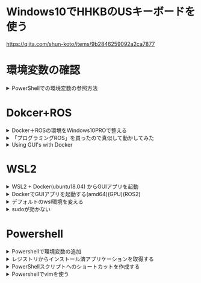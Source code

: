 # Windows10でHHKBのUSキーボードを使う
https://qiita.com/shun-koto/items/9b2846259092a2ca7877

# 環境変数の確認

<details><summary>PowerShellでの環境変数の参照方法</summary>
 
[PowerShellでの環境変数の参照方法](https://www.fenet.jp/infla/column/engineer/powershell%E3%81%A7%E3%81%AE%E7%92%B0%E5%A2%83%E5%A4%89%E6%95%B0%E3%81%AE%E6%89%B1%E3%81%84%E6%96%B9%E3%81%A8%E3%81%AF%EF%BC%9F%E5%8F%82%E7%85%A7%E3%83%BB%E5%A4%89%E6%9B%B4%E3%81%99%E3%82%8B%E6%96%B9/)

```bash
$ENV:Path.Split(";")
C:\Windows\system32
C:\Windows
...
```

</details>

# Dokcer+ROS

<details><summary>Docker＋ROSの環境をWindows10PROで整える</summary>
 
https://qiita.com/t_kumazawa/items/aa541758be558673e76b
 
</details>

<details><summary>「プログラミングROS」を買ったので真似して動かしてみた</summary>
 
https://qiita.com/t_kumazawa/items/cb0e28284ca74e73b036

</details>

<details><summary>Using GUI's with Docker</summary>
 
http://wiki.ros.org/docker/Tutorials/GUI

</details>

# WSL2

<details><summary>WSL2 + Docker(ubuntu18.04) からGUIアプリを起動</summary>

 参考：[WSL2 + Docker(ubuntu18.04) からGUIアプリを起動し、ついでにchromeも起動する](https://qiita.com/chilchil0/items/9c7c56ad1cdafef389c4)
  
```bash
 sudo apt-get install xserver-xorg x11-apps 
```
 
但し、ディスプレイ設定のみ下記にした
 
```bash
 powershell>ipconfig
 イーサネット アダプター vEthernet (WSL):

   接続固有の DNS サフィックス . . . . .:
   リンクローカル IPv6 アドレス. . . . .: fe80::25e3:9034:20f7:e44f%62
   IPv4 アドレス . . . . . . . . . . . .: 172.25.208.1
   サブネット マスク . . . . . . . . . .: 255.255.240.0
   デフォルト ゲートウェイ . . . . . . .:
```
 
 ```bash
 wsl>export DISPLAY=172.25.208.1:0
 ```
 
 </details>
 
<details><summary>DockerでGUIアプリを起動する(amd64)(GPU)(ROS2)</summary>
 
 [DockerでGUIアプリを起動する](https://qiita.com/t_kumazawa/items/7aa18fc6669bd5a47d37)
 
</details>
 
<details><summary>デフォルトのwsl環境を変える</summary>

Wslの環境一覧を表示する 
```bash
>wsl --list
Linux 用 Windows サブシステム ディストリビューション:
docker-desktop (既定)
Ubuntu-20.04
docker-desktop-data
```

Wslの環境一覧を表示する 
```bash
wsl --set-default Ubuntu-20.04
```

</details>

<details><summary>sudoが効かない</summary>
 
dockerが規定だとsudoが効かなくなる。
```bash
>wsl --list
Linux 用 Windows サブシステム ディストリビューション:
docker-desktop (既定)
Ubuntu-20.04
docker-desktop-data
```
  
```bash
DESKTOP-95K3KO3:/tmp/docker-desktop-root/mnt/host/c/Users/siba1# sudo
-sh: sudo: not found
```

</details>

# Powershell

<details><summary>Powershellで環境変数の追加</summary>

https://qiita.com/gx3n-inue/items/00ee48996e973050a440

末尾に追加

```bash
$ENV:Path+=";追加したいパス"
```
</details>

<details><summary>レジストリからインストール済アプリケーションを取得する</summary>

```bash
Get-ChildItem -Path(
'HKLM:SOFTWARE\Microsoft\Windows\CurrentVersion\Uninstall',
'HKCU:SOFTWARE\Microsoft\Windows\CurrentVersion\Uninstall') | 
% { Get-ItemProperty $_.PsPath | Select-Object DisplayName, DisplayVersion, Publisher }
```

[PowerShellでインストール済アプリケーション一覧を取得する](https://win.just4fun.biz/?PowerShell/%E3%82%A4%E3%83%B3%E3%82%B9%E3%83%88%E3%83%BC%E3%83%AB%E6%B8%88%E3%82%A2%E3%83%97%E3%83%AA%E3%82%B1%E3%83%BC%E3%82%B7%E3%83%A7%E3%83%B3%E4%B8%80%E8%A6%A7%E3%82%92%E5%8F%96%E5%BE%97%E3%81%99%E3%82%8B#cfdf5996)
 
</details>
 
 <details><summary>PowerShellスクリプトへのショートカットを作成する</summary>
 
 https://www.atmarkit.co.jp/fwin2k/win2ktips/1024psshrtct/psshrtct.html
 
</details>

 <details><summary>Powershellでvimを使う</summary>
 
 [Powershellでvimを使う](https://qiita.com/shuhoyo/items/d9966e12976275f20c24)
 
```bash
code $profile
```
 
```bash
set-alias vi 'C:\Program Files (x86)\Vim\vim82\vim.exe'
set-alias vim 'C:\Program Files (x86)\Vim\vim82\vim.exe'
```
  
</details>
